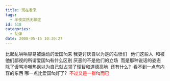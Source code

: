 ```yaml
---
title: 现在看来
tags:
  - 半夜突然无聊症
id: 518
categories:
  - 乱弹
date: 2008-05-15 10:30:27
---
```


比起乱哄哄容易被煽动的爱国fq来
我更讨厌自以为是的右愤们 &nbsp; 他们这些人&nbsp; 和被他们鄙视的所谓爱国fq有什么区别
厌恶的不是他们的立场&nbsp; 而是那种说话的姿态&nbsp; 除了谩骂冷嘲热讽以为自己就占领了理智和道德高地&nbsp; 还有什么?&nbsp; 看不到一点有内容的东西
哪一点比爱国fq好了?&nbsp; <font color="#ff0000">不过又是一群fq而已</font>